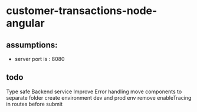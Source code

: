# customer-transactions-node-angular


## assumptions:
- server port is : 8080

## todo
Type safe Backend service
Improve Error handling 
move components to separate folder 
create environment dev and prod env
remove enableTracing in routes before submit